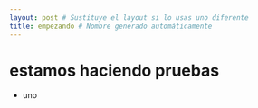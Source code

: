 ```yaml
---
layout: post # Sustituye el layout si lo usas uno diferente
title: empezando # Nombre generado automáticamente
---
```

# estamos haciendo pruebas

* uno